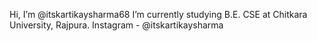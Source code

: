 Hi, I’m @itskartikaysharma68
I’m currently studying B.E. CSE at Chitkara University, Rajpura.
Instagram - @itskartikaysharma
